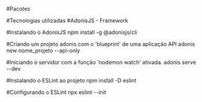 #Pacotes

#Tecnologias utilizadas
#AdonisJS - Framework

#Instalando o AdonisJS
npm install -g @adonisjs/cli

#Criando um projeto adonis com o 'blueprint' de uma aplicação API
adonis new nome_projeto --api-only

#Iniciando o servidor com a função 'nodemon watch' ativada.
adonis serve --dev

#Instalando o ESLint ao projeto
npm install -D eslint

#Configurando o ESLint
npx eslint --init
